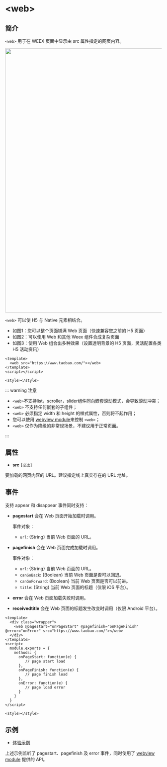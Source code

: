 # &lt;web&gt;

## 简介

`<web>` 用于在 WEEX 页面中显示由 src 属性指定的网页内容。

<div style="text-align: center"><img src="https://img.alicdn.com/tfs/TB161pxoiLaK1RjSZFxXXamPFXa-1465-758.png" width="850"></div>

`<web>` 可以使 H5 与 Native 元素相结合。

* 如图1：您可以整个页面铺满 Web 页面（快速兼容您之前的 H5 页面）
* 如图2：可以使用 Web 和其他 Weex 组件合成复杂页面
* 如图3：使用 Web 组合出多种效果（设置透明背景的 H5 页面，灵活配置各类 H5 活动资讯）

```vue
<template>
  <web src="https://www.taobao.com/"></web>
</template>
<script></script>

<style></style>
```

::: warning 注意
* `<web>`不支持list，scroller，slider组件同向嵌套滚动模式，会导致滚动冲突；
* `<web>` 不支持任何嵌套的子组件；
* `<web>` 必须指定 width 和 height 的样式属性，否则将不起作用；
* 您可以使用 [webview module](../modules/webview.html)来控制 `<web>`；
* `<web>` 仅作为降级的非常规场景，不建议用于正常页面。

:::

## 属性

* **src** `[必选]`

要加载的网页内容的 URL。建议指定线上真实存在的 URL 地址。

## 事件

支持 appear 和 disappear 事件同时支持：

* **pagestart** 会在 Web 页面开始加载时调用。

    事件对象：
    - `url`: {String} 当前 Web 页面的 URL。

* **pagefinish** 会在 Web 页面完成加载时调用。

    事件对象：
    - `url`: {String} 当前 Web 页面的 URL。
    - `canGoBack`: {Boolean} 当前 Web 页面是否可以回退。
    - `canGoForward`: {Boolean} 当前 Web 页面是否可以前进。
    - `title`: {String} 当前 Web 页面的标题（仅限 iOS 平台）。

* **error** 会在 Web 页面加载失败时调用。

* **receivedtitle** 会在 Web 页面的标题发生改变时调用（仅限 Android 平台）。

```vue
<template>
  <div class="wrapper">
    <web @pagestart="onPageStart" @pagefinish="onPageFinish" @error="onError" src="https://www.taobao.com/"></web>
  </div>
</template>
<script>
  module.exports = {
    methods: {
      onPageStart: function(e) {
         // page start load
      },
      onPageFinish: function(e) {
         // page finish load
      },
      onError: function(e) {
         // page load error
      }
    }
  }
</script>

<style></style>
```

## 示例

* [体验示例](http://dotwe.org/vue/9f8a7be89a4ad881ff515145cc9306ea)

上述示例监听了 pagestart、pagefinish 及 error 事件，同时使用了  [webview module](../modules/webview.html) 提供的 API。
